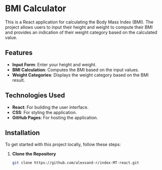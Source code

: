 # BMI Calculator

This is a React application for calculating the Body Mass Index (BMI). The project allows users to input their height and weight to compute their BMI and provides an indication of their weight category based on the calculated value.

## Features

- **Input Form**: Enter your height and weight.
- **BMI Calculation**: Computes the BMI based on the input values.
- **Weight Categories**: Displays the weight category based on the BMI result.

## Technologies Used

- **React**: For building the user interface.
- **CSS**: For styling the application.
- **GitHub Pages**: For hosting the application.

## Installation

To get started with this project locally, follow these steps:

1. **Clone the Repository**

   ```bash
   git clone https://github.com/alexsand-r/index-MT-react.git
